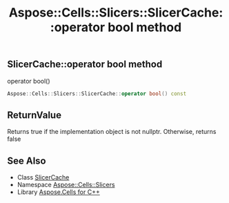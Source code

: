 ﻿---
title: Aspose::Cells::Slicers::SlicerCache::operator bool method
linktitle: operator bool
second_title: Aspose.Cells for C++ API Reference
description: 'Aspose::Cells::Slicers::SlicerCache::operator bool method. operator bool() in C++.'
type: docs
weight: 400
url: /cpp/aspose.cells.slicers/slicercache/operator_bool/
---
## SlicerCache::operator bool method


operator bool()

```cpp
Aspose::Cells::Slicers::SlicerCache::operator bool() const
```


## ReturnValue

Returns true if the implementation object is not nullptr. Otherwise, returns false

## See Also

* Class [SlicerCache](../)
* Namespace [Aspose::Cells::Slicers](../../)
* Library [Aspose.Cells for C++](../../../)
